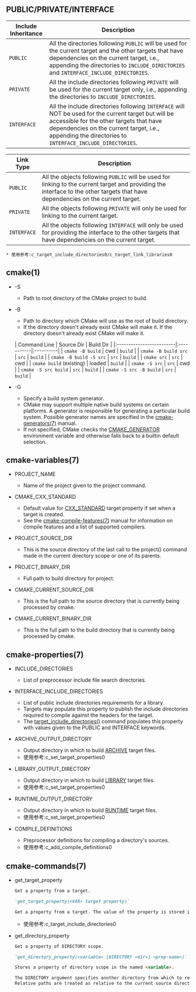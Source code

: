 ## PUBLIC/PRIVATE/INTERFACE

| Include Inheritance | Description                                                                                                                                                                                                                                              |
|---------------------|----------------------------------------------------------------------------------------------------------------------------------------------------------------------------------------------------------------------------------------------------------|
| `PUBLIC`            | All the directories following `PUBLIC` will be used for the current target and the other targets that have dependencies on the current target, i.e., appending the directories to `INCLUDE_DIRECTORIES` and `INTERFACE_INCLUDE_DIRECTORIES`.             |
| `PRIVATE`           | All the include directories following `PRIVATE` will be used for the current target only, i.e., appending the directories to `INCLUDE_DIRECTORIES`.                                                                                                      |
| `INTERFACE`         | All the include directories following `INTERFACE` will NOT be used for the current target but will be accessible for the other targets that have dependencies on the current target, i.e., appending the directories to `INTERFACE_INCLUDE_DIRECTORIES`. |

| Link Type   | Description                                                                                                                                                                      |
|-------------|----------------------------------------------------------------------------------------------------------------------------------------------------------------------------------|
| `PUBLIC`    | All the objects following `PUBLIC` will be used for linking to the current target and providing the interface to the other targets that have dependencies on the current target. |
| `PRIVATE`   | All the objects following `PRIVATE` will only be used for linking to the current target.                                                                                         |
| `INTERFACE` | All the objects following `INTERFACE` will only be used for providing the interface to the other targets that have dependencies on the current target.                           |

    * 使用参考:c_target_include_directories0/c_target_link_libraries0

## cmake(1)

* -S <path-to-source>
    * Path to root directory of the CMake project to build.

* -B <path-to-build>
    * Path to directory which CMake will use as the root of build directory.
    * If the directory doesn't already exist CMake will make it. If the directory doesn't already exist CMake will make it.

  | Command Line             | Source Dir | Build Dir |
                |:-------------------------|:-----------|:----------|
  | `cmake -B build`         | cwd        | `build`   |
  | `cmake -B build src`     | `src`      | `build`   |
  | `cmake -B build -S src`  | `src`      | `build`   |
  | `cmake src`              | `src`      | cwd       |
  | `cmake build` (existing) | loaded     | `build`   |
  | `cmake -S src`           | `src`      | cwd       |
  | `cmake -S src build`     | `src`      | `build`   |
  | `cmake -S src -B build`  | `src`      | `build`   |

* -G <generator-name>
    * Specify a build system generator.
    * CMake may support multiple native build systems on certain platforms. A generator is responsible for generating a
      particular build system. Possible generator names are specified in the [cmake-generators(7)](https://cmake.org/cmake/help/latest/manual/cmake-generators.7.html#manual:cmake-generators(7))
      manual.
    * If not specified, CMake checks the [CMAKE_GENERATOR](https://cmake.org/cmake/help/latest/envvar/CMAKE_GENERATOR.html#envvar:CMAKE_GENERATOR) environment variable and otherwise falls back to a builtin default selection.

## cmake-variables(7)

* PROJECT_NAME
    * Name of the project given to the project command.

* CMAKE_CXX_STANDARD
    * Default value for [CXX_STANDARD](https://cmake.org/cmake/help/latest/prop_tgt/CXX_STANDARD.html#prop_tgt:CXX_STANDARD) target property if set when a target is created.
    * See the [cmake-compile-features(7)](https://cmake.org/cmake/help/latest/manual/cmake-compile-features.7.html#manual:cmake-compile-features(7)) manual for information on compile features and a list of supported compilers.

* PROJECT_SOURCE_DIR
    * This is the source directory of the last call to the project() command made in the current directory scope or one of its parents.

* PROJECT_BINARY_DIR
    * Full path to build directory for project.

* CMAKE_CURRENT_SOURCE_DIR
    * This is the full path to the source directory that is currently being processed by cmake.

* CMAKE_CURRENT_BINARY_DIR
    * This is the full path to the build directory that is currently being processed by cmake.

## cmake-properties(7)

* INCLUDE_DIRECTORIES
    * List of preprocessor include file search directories.

* INTERFACE_INCLUDE_DIRECTORIES
    * List of public include directories requirements for a library.
    * Targets may populate this property to publish the include directories required to compile against the headers for the target.
    * The [target_include_directories()](https://cmake.org/cmake/help/latest/command/target_include_directories.html#command:target_include_directories) command populates this property with values given to the PUBLIC and INTERFACE keywords.

* ARCHIVE_OUTPUT_DIRECTORY
    * Output directory in which to build [ARCHIVE](https://cmake.org/cmake/help/latest/prop_tgt/ARCHIVE_OUTPUT_DIRECTORY.html#prop_tgt:ARCHIVE_OUTPUT_DIRECTORY) target files.
    * 使用参考:c_set_target_properties0

* LIBRARY_OUTPUT_DIRECTORY
    * Output directory in which to build [LIBRARY](https://cmake.org/cmake/help/latest/manual/cmake-buildsystem.7.html#library-output-artifacts) target files.
    * 使用参考:c_set_target_properties0

* RUNTIME_OUTPUT_DIRECTORY
    * Output directory in which to build [RUNTIME](https://cmake.org/cmake/help/latest/manual/cmake-buildsystem.7.html#runtime-output-artifacts) target files.
    * 使用参考:c_set_target_properties0

* COMPILE_DEFINITIONS
  * Preprocessor definitions for compiling a directory's sources.
  * 使用参考:c_add_compile_definitions0

## cmake-commands(7)

* get_target_property
    ```markdown
  Get a property from a target.
  
  `get_target_property(<VAR> target property)`
  
  Get a property from a target. The value of the property is stored in the variable <VAR>.
    ```

  * 使用参考:c_target_include_directories0


* get_directory_property
  ```markdown
  Get a property of DIRECTORY scope.
  
  `get_directory_property(<variable> [DIRECTORY <dir>] <prop-name>)`
  
  Stores a property of directory scope in the named <variable>.
  
  The DIRECTORY argument specifies another directory from which to retrieve the property value instead of the current directory. 
  Relative paths are treated as relative to the current source directory. 
  ```